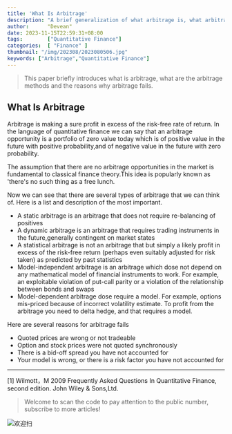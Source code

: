 ```yaml
---
title: 'What Is Arbitrage'
description: "A brief generalization of what arbitrage is, what arbitrage methods are available, and why arbitrage fails."
author:      "Devean"
date: 2023-11-15T22:59:31+08:00
tags:        ["Quantitative Finance"]
categories:  [ "Finance" ]
thumbnail: "/img/202308/2023080506.jpg"
keywords: ["Arbitrage","Quantitative Finance"]
---
```


> This paper briefly introduces what is arbitrage, what are the arbitrage methods and the reasons why arbitrage fails.


## What Is Arbitrage 

Arbitrage is making a sure profit in excess of the risk-free rate of return. In the language of quantitative finance we 
can say that an arbitrage opportunity is a portfolio of zero value today which is of positive value in the future with positive
probability,and of negative value in the future with zero probability.
 

The assumption that there are no arbitrage opportunities in the market is fundamental to classical finance theory.This idea is
popularly known as 'there's no such thing as a free lunch.


Now we can see that there are several types of arbitrage that we can think of. Here is a list and description of the most important.

+ A static arbitrage is an arbitrage that does not require re-balancing of positives
+ A dynamic arbitrage is an arbitrage that requires trading instruments in the future,generally contingent on market states
+ A statistical arbitrage is not an arbitrage that but simply a likely profit in excess of the risk-free return (perhaps even suitably adjusted for risk taken) as predicted by past statistics
+ Model-independent arbitrage is an arbitrage which dose not depend on any mathematical model of financial instruments to work. For example, an exploitable violation of put-call parity or a violation of the relationship between bonds and swaps 
+ Model-dependent arbitrage dose require a model. For example, options mis-priced because of incorrect volatility estimate. To profit from the arbitrage you need to delta hedge, and that requires a model.

Here are several reasons for arbitrage fails

+ Quoted prices are wrong  or not tradeable
+ Option and stock prices were not quoted synchronously
+ There is a bid-off spread you have not accounted for
+ Your model is wrong, or there is  a risk factor you have not  accounted for


-------

[1] Wilmott，M 2009 Frequently Asked Questions In Quantitative Finance, second edition. John Wiley & Sons,Ltd.


> Welcome to scan the code to pay attention to the public number, subscribe to more articles!

![欢迎扫](/img/public-plantform-qr.png)